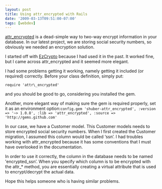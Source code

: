 ```yaml
---
layout: post
title: Using attr_encrypted with Rails
date: '2009-03-13T09:51:00-07:00'
tags: [webdev]
---
```

[attr\_encrypted](http://github.com/shuber/attr_encrypted/tree/master) is a
dead-simple way to two-way encrypt information in your database. In our latest
project, we are storing social security numbers, so obviously we needed an
encryption solution.<!--more-->

I started off with [EzCrypto](http://ezcrypto.rubyforge.org/) because I had used
it in the past. It worked fine, but I came across attr\_encrypted and it seemed
more elegant.

I had some problems getting it working, namely getting it included (or required)
correctly. Before your class definition, simply put:

    require 'attr\_encrypted'

 and you should be good to go, considering you installed the gem.

Another, more elegant way of making sure the gem is required properly, set it as
an environment option:`config.gem 'shuber-attr_encrypted', :version => '~>
1.0.8', :lib => 'attr_encrypted', :source => 'http://gems.github.com'`

In our case, we have a Customer model. This Customer models needs to store
encrypted social security numbers. When I first created the Customer migration,
I assumed this column would be called ‘ssn’. I had troubles working with
attr\_encrypted because it has some conventions that I must have overlooked in
the documentation.

In order to use it correctly, the column in the database needs to be named
'encrypted\_ssn’. When you specify which column is to be encrypted with the
attr\_\* method, you are essentially creating a virtual attribute that is used
to encrypt/decrypt the actual data.

Hope this helps someone who is having similar problems.
